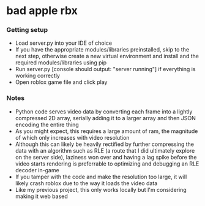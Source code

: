 # bad apple rbx

### Getting setup

- Load server.py into your IDE of choice
- If you have the appropriate modules/libraries preinstalled, skip to the next step, otherwise create a new virtual environment and install and the required modules/libraries using pip
- Run server.py [console should output: "server running"] if everything is working correctly
- Open roblox game file and click play

### Notes

- Python code serves video data by converting each frame into a lightly compressed 2D array, serially adding it to a larger array and then JSON encoding the entire thing
- As you might expect, this requires a large amount of ram, the magnitude of which only increases with video resolution
- Although this can likely be heavily rectified by further compressing the data with an algorithm such as RLE (a route that I did ultimately explore on the server side), laziness won over and having a lag spike before the video starts rendering is preferrable to optimizing and debugging an RLE decoder in-game
- If you tamper with the code and make the resolution too large, it will likely crash roblox due to the way it loads the video data
- Like my previous project, this only works locally but I'm considering making it web based
